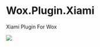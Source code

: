 Wox.Plugin.Xiami
================

Xiami Plugin For Wox

![](https://github.com/harry159821/Wox.Plugin.SearchOnline/raw/master/Xiami.gif)